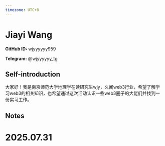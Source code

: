 ```yaml
---
timezone: UTC+8
---
```


# Jiayi Wang

**GitHub ID:** wjyyyyyy959

**Telegram:** @wjyyyyyy_tg

## Self-introduction

大家好！我是南京师范大学地理学在读研究生wjy，久闻web3行业，希望了解学习web3的相关知识，也希望通过这次活动认识一些web3圈子的大佬们并找到一份实习工作。

## Notes

<!-- Content_START -->

# 2025.07.31


<!-- Content_END -->
